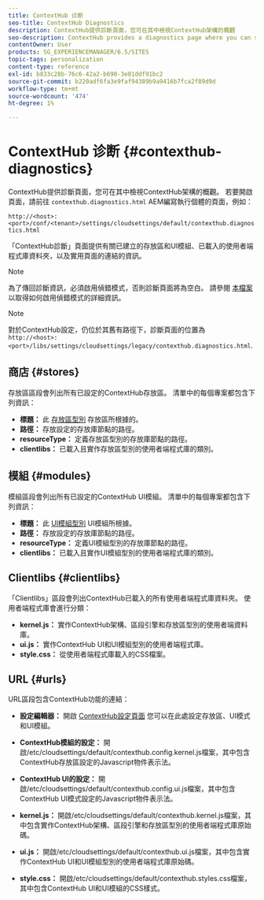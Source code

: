 ```yaml
---
title: ContextHub 诊断
seo-title: ContextHub Diagnostics
description: ContextHub提供診斷頁面，您可在其中檢視ContextHub架構的概觀
seo-description: ContextHub provides a diagnostics page where you can see an overview of the ContextHub framework
contentOwner: User
products: SG_EXPERIENCEMANAGER/6.5/SITES
topic-tags: personalization
content-type: reference
exl-id: b833c28b-76c6-42a2-b690-3e81ddf91bc2
source-git-commit: b220adf6fa3e9faf94389b9a9416b7fca2f89d9d
workflow-type: tm+mt
source-wordcount: '474'
ht-degree: 1%

---
```


# ContextHub 诊断 {#contexthub-diagnostics}

ContextHub提供診斷頁面，您可在其中檢視ContextHub架構的概觀。 若要開啟頁面，請前往 `contexthub.diagnostics.html` AEM編寫執行個體的頁面，例如：

`http://<host>:<port>/conf/<tenant>/settings/cloudsettings/default/contexthub.diagnostics.html`

「ContextHub診斷」頁面提供有關已建立的存放區和UI模組、已載入的使用者端程式庫資料夾，以及實用頁面的連結的資訊。

>[!NOTE]
>
>為了傳回診斷資訊，必須啟用偵錯模式，否則診斷頁面將為空白。 請參閱 [本檔案](ch-configuring.md#debugging-contexthub) 以取得如何啟用偵錯模式的詳細資訊。

>[!NOTE]
>
>對於ContextHub設定，仍位於其舊有路徑下，診斷頁面的位置為 `http://<host>:<port>/libs/settings/cloudsettings/legacy/contexthub.diagnostics.html`.

## 商店 {#stores}

存放區區段會列出所有已設定的ContextHub存放區。 清單中的每個專案都包含下列資訊：

* **標題：** 此 [存放區型別](/help/sites-developing/ch-samplestores.md) 存放區所根據的。
* **路徑：** 存放設定的存放庫節點的路徑。
* **resourceType：** 定義存放區型別的存放庫節點的路徑。
* **clientlibs：** 已載入且實作存放區型別的使用者端程式庫的類別。

## 模組 {#modules}

模組區段會列出所有已設定的ContextHub UI模組。 清單中的每個專案都包含下列資訊：

* **標題：** 此 [UI模組型別](/help/sites-developing/ch-samplemodules.md) UI模組所根據。
* **路徑：** 存放設定的存放庫節點的路徑。
* **resourceType：** 定義UI模組型別的存放庫節點的路徑。
* **clientlibs：** 已載入且實作UI模組型別的使用者端程式庫的類別。

## Clientlibs {#clientlibs}

「Clientlibs」區段會列出ContextHub已載入的所有使用者端程式庫資料夾。 使用者端程式庫會進行分類：

* **kernel.js：** 實作ContextHub架構、區段引擎和存放區型別的使用者端資料庫。
* **ui.js：** 實作ContextHub UI和UI模組型別的使用者端程式庫。
* **style.css：** 從使用者端程式庫載入的CSS檔案。

## URL {#urls}

URL區段包含ContextHub功能的連結：

* **設定編輯器：** 開啟 [ContextHub設定頁面](ch-configuring.md) 您可以在此處設定存放區、UI模式和UI模組。

* **ContextHub模組的設定：** 開啟/etc/cloudsettings/default/contexthub.config.kernel.js檔案，其中包含ContextHub存放區設定的Javascript物件表示法。
* **ContextHub UI的設定：** 開啟/etc/cloudsettings/default/contexthub.config.ui.js檔案，其中包含ContextHub UI模式設定的Javascript物件表示法。
* **kernel.js：** 開啟/etc/cloudsettings/default/contexthub.kernel.js檔案，其中包含實作ContextHub架構、區段引擎和存放區型別的使用者端程式庫原始碼。
* **ui.js：** 開啟/etc/cloudsettings/default/contexthub.ui.js檔案，其中包含實作ContextHub UI和UI模組型別的使用者端程式庫原始碼。
* **style.css：** 開啟/etc/cloudsettings/default/contexthub.styles.css檔案，其中包含ContextHub UI和UI模組的CSS樣式。
